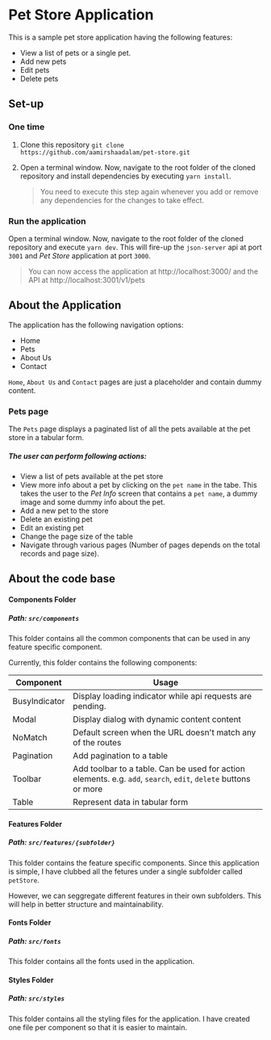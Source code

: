 # Pet Store Application

This is a sample pet store application having the following features:

- View a list of pets or a single pet.
- Add new pets
- Edit pets
- Delete pets

## Set-up

### One time

1. Clone this repository
   `git clone https://github.com/aamirshaadalam/pet-store.git`

2. Open a terminal window. Now, navigate to the root folder of the cloned repository and install dependencies by executing `yarn install`.
   > You need to execute this step again whenever you add or remove any dependencies for the changes to take effect.

### Run the application

Open a terminal window. Now, navigate to the root folder of the cloned repository and execute `yarn dev`. This will fire-up the `json-server` api at port `3001` and _Pet Store_ application at port `3000`.

> You can now access the application at http://localhost:3000/ and the API at http://localhost:3001/v1/pets

## About the Application

The application has the following navigation options:

- Home
- Pets
- About Us
- Contact

`Home`, `About Us` and `Contact` pages are just a placeholder and contain dummy content.

### Pets page

The `Pets` page displays a paginated list of all the pets available at the pet store in a tabular form.

##### The user can perform following actions:

- View a list of pets available at the pet store
- View more info about a pet by clicking on the `pet name` in the tabe. This takes the user to the _Pet Info_ screen that contains a `pet name`, a dummy image and some dummy info about the pet.
- Add a new pet to the store
- Delete an existing pet
- Edit an existing pet
- Change the page size of the table
- Navigate through various pages (Number of pages depends on the total records and page size).

## About the code base

#### Components Folder

##### Path: `src/components`

This folder contains all the common components that can be used in any feature specific component.

Currently, this folder contains the following components:

| Component     | Usage                                                                                                           |
| ------------- | --------------------------------------------------------------------------------------------------------------- |
| BusyIndicator | Display loading indicator while api requests are pending.                                                       |
| Modal         | Display dialog with dynamic content content                                                                     |
| NoMatch       | Default screen when the URL doesn't match any of the routes                                                     |
| Pagination    | Add pagination to a table                                                                                       |
| Toolbar       | Add toolbar to a table. Can be used for action elements. e.g. `add`, `search`, `edit`, `delete` buttons or more |
| Table         | Represent data in tabular form                                                                                  |

#### Features Folder

##### Path: `src/features/{subfolder}`

This folder contains the feature specific components. Since this application is simple, I have clubbed all the fetures under a single subfolder called `petStore`.

However, we can seggregate different features in their own subfolders. This will help in better structure and maintainability.

#### Fonts Folder

##### Path: `src/fonts`

This folder contains all the fonts used in the application.

#### Styles Folder

##### Path: `src/styles`

This folder contains all the styling files for the application. I have created one file per component so that it is easier to maintain.
